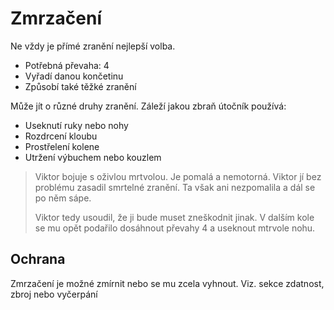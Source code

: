 # Zmrzačení

Ne vždy je přímé zranění nejlepší volba.

- Potřebná převaha: 4
- Vyřadí danou končetinu
- Způsobí také těžké zranění

Může jít o různé druhy zranění. Záleží jakou zbraň útočník používá:

- Useknutí ruky nebo nohy
- Rozdrcení kloubu
- Prostřelení kolene
- Utržení výbuchem nebo kouzlem 

> Viktor bojuje s oživlou mrtvolou. Je pomalá a nemotorná. Viktor jí bez
> problému zasadil smrtelné zranění. Ta však ani nezpomalila a dál se po
> něm sápe.
> 
> Viktor tedy usoudil, že ji bude muset zneškodnit jinak. V dalším kole se
> mu opět podařilo dosáhnout převahy 4 a useknout mtrvole nohu.

## Ochrana

Zmrzačení je možné zmírnit nebo se mu zcela vyhnout. Viz. sekce
zdatnost, zbroj nebo vyčerpání
